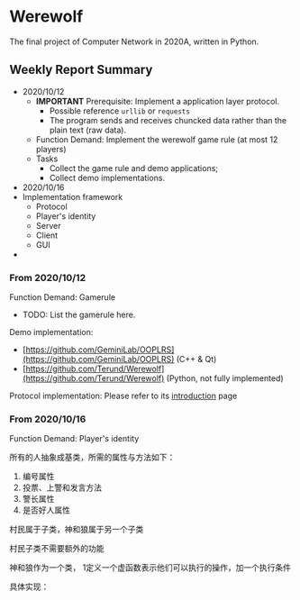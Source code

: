 # Werewolf

The final project of Computer Network in 2020A, written in Python.

## Weekly Report Summary

* 2020/10/12
  * **IMPORTANT** Prerequisite: Implement a application layer protocol.  
    * Possible reference `urllib` or `requests`
    * The program sends and receives chuncked data rather than the plain text (raw data).
  * Function Demand: Implement the werewolf game rule (at most 12 players)
  * Tasks
    * Collect the game rule and demo applications;
    * Collect demo implementations.
 * 2020/10/16
  * Implementation framework
    * Protocol
    * Player's identity
    * Server
    * Client
    * GUI
  * 

### From 2020/10/12

Function Demand: Gamerule

* TODO: List the gamerule here.

Demo implementation:

* [https://github.com/GeminiLab/OOPLRS](https://github.com/GeminiLab/OOPLRS) (C++ & Qt)
* [https://github.com/Terund/Werewolf](https://github.com/Terund/Werewolf) (Python, not fully implemented)

Protocol implementation: Please refer to its [introduction](Werewolf/WP/README.md) page

### From 2020/10/16

Function Demand: Player's identity

所有的人抽象成基类，所需的属性与方法如下：

1. 编号属性
2. 投票、上警和发言方法
3. 警长属性
4. 是否好人属性

村民属于子类，神和狼属于另一个子类

村民子类不需要额外的功能

神和狼作为一个类， 1定义一个虚函数表示他们可以执行的操作，加一个执行条件

具体实现：
